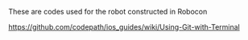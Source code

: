 These are codes used for the robot constructed in Robocon 

https://github.com/codepath/ios_guides/wiki/Using-Git-with-Terminal